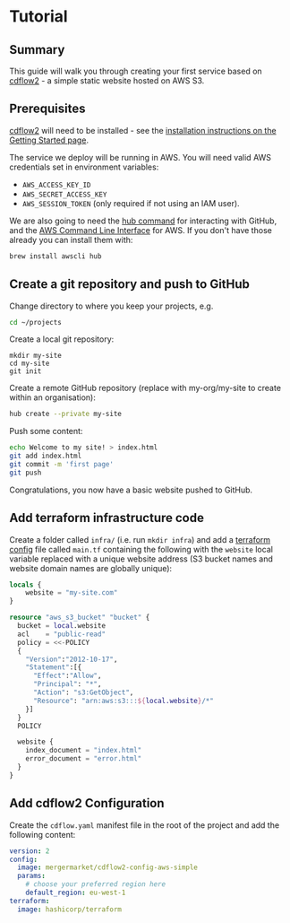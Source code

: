 # Tutorial

## Summary

This guide will walk you through creating your first service based on [cdflow2](/) - a
simple static website hosted on AWS S3.

## Prerequisites

[cdflow2](../) will need to be installed - see the [installation instructions on the Getting Started page](../#installation).

The service we deploy will be running in AWS. You will need valid AWS credentials set
in environment variables:

* `AWS_ACCESS_KEY_ID`
* `AWS_SECRET_ACCESS_KEY`
* `AWS_SESSION_TOKEN` (only required if not using an IAM user).

We are also going to need the [hub command](https://hub.github.com/) for interacting with GitHub, and the
[AWS Command Line Interface](https://aws.amazon.com/cli/) for AWS. If you don't have those already you can install
them with:

```sh
brew install awscli hub
```

## Create a git repository and push to GitHub

Change directory to where you keep your projects, e.g.
   
```sh
cd ~/projects
```

Create a local git repository:
   
```
mkdir my-site
cd my-site
git init
```

Create a remote GitHub repository (replace with my-org/my-site to create within an organisation):

```sh
hub create --private my-site
```

Push some content:

```sh
echo Welcome to my site! > index.html
git add index.html
git commit -m 'first page'
git push
```

Congratulations, you now have a basic website pushed to GitHub.

## Add terraform infrastructure code

Create a folder called `infra/` (i.e. run `mkdir infra`) and add a [terraform config](https://www.terraform.io/docs/configuration/index.html) file called `main.tf` containing the following with the `website` local variable replaced with a unique website address (S3 bucket names and website domain names are globally unique):

```Terraform
locals {
    website = "my-site.com"
}

resource "aws_s3_bucket" "bucket" {
  bucket = local.website
  acl    = "public-read"
  policy = <<-POLICY
  {
    "Version":"2012-10-17",
    "Statement":[{
      "Effect":"Allow",
      "Principal": "*",
      "Action": "s3:GetObject",
      "Resource": "arn:aws:s3:::${local.website}/*"
    }]
  }
  POLICY

  website {
    index_document = "index.html"
    error_document = "error.html"
  }
}
```

## Add cdflow2 Configuration

Create the `cdflow.yaml` manifest file in the root of the project and add the following content:

```Yaml
version: 2
config:
  image: mergermarket/cdflow2-config-aws-simple
  params:
    # choose your preferred region here
    default_region: eu-west-1
terraform:
  image: hashicorp/terraform
```